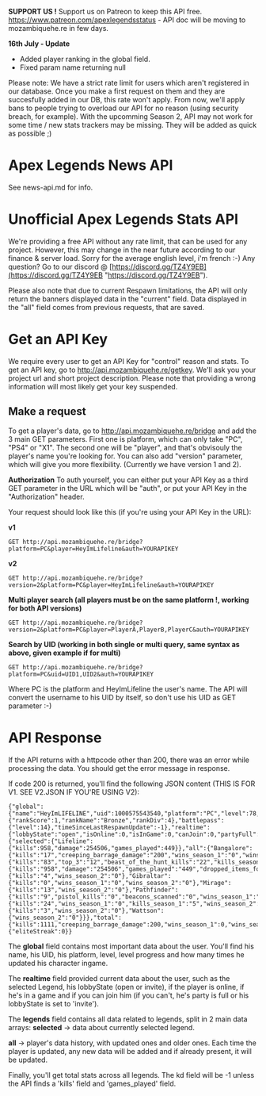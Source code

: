 **SUPPORT US !** Support us on Patreon to keep this API free. https://www.patreon.com/apexlegendsstatus - API doc will be moving to mozambiquehe.re in few days.

**16th July - Update**
+ Added player ranking in the global field.
+ Fixed param name returning null

Please note: We have a strict rate limit for users which aren't registered in our database. Once you make a first request on them and they are succesfully added in our DB, this rate won't apply. From now, we'll apply bans to people trying to overload our API for no reason (using security breach, for example).
With the upcomming Season 2, API may not work for some time / new stats trackers may be missing. They will be added as quick as possible ;)

# Apex Legends News API
See news-api.md for info.

# Unofficial Apex Legends Stats API

We're providing a free API without any rate limit, that can be used for any project. However, this may change in the near future according to our finance & server load. Sorry for the average english level, i'm french :-)
Any question? Go to our discord @ [https://discord.gg/TZ4Y9EB](https://discord.gg/TZ4Y9EB "https://discord.gg/TZ4Y9EB").

Please also note that due to current Respawn limitations, the API will only return the banners displayed data in the "current" field. Data displayed in the "all" field comes from previous requests, that are saved.

# Get an API Key

We require every user to get an API Key for "control" reason and stats. To get an API key, go to http://api.mozambiquehe.re/getkey. We'll ask you your project url and short project description. Please note that providing a wrong information will most likely get your key suspended.

## Make a request

To get a player's data, go to http://api.mozambiquehe.re/bridge and add the 3 main GET parameters. First one is platform, which can only take "PC", "PS4" or "X1". The second one will be "player", and that's obvisouly the player's name you're looking for. You can also add "version" parameter, which will give you more flexibility. (Currently we have version 1 and 2).

**Authorization**
To auth yourself, you can either put your API Key as a third GET parameter in the URL which will be "auth", or put your API Key in the "Authorization" header.

Your request should look like this (if you're using your API Key in the URL):

**v1**

    GET http://api.mozambiquehe.re/bridge?platform=PC&player=HeyImLifeline&auth=YOURAPIKEY
    
**v2**
    
    GET http://api.mozambiquehe.re/bridge?version=2&platform=PC&player=HeyImLifeline&auth=YOURAPIKEY
    
    
**Multi player search (all players must be on the same platform !, working for both API versions)**
    
    GET http://api.mozambiquehe.re/bridge?version=2&platform=PC&player=PlayerA,PlayerB,PlayerC&auth=YOURAPIKEY
    
**Search by UID (working in both single or multi query, same syntax as above, given example if for multi)**
    
    GET http://api.mozambiquehe.re/bridge?platform=PC&uid=UID1,UID2&auth=YOURAPIKEY
    
    
Where PC is the platform and HeyImLifeline the user's name. The API will convert the username to his UID by itself, so don't use his UID as GET parameter :-)

# API Response
If the API returns with a httpcode other than 200, there was an error while processing the data. You should get the error message in response.

If code 200 is returned, you'll find the following JSON content (THIS IS FOR V1. SEE V2.JSON IF YOU'RE USING V2):

    {"global":{"name":"HeyImLIFELINE","uid":1000575543540,"platform":"PC","level":78,"toNextLevelPercent":21,"internalUpdateCount":1900,"rank":{"rankScore":1,"rankName":"Bronze","rankDiv":4},"battlepass":{"level":14},"timeSinceLastRespawnUpdate":-1},"realtime":{"lobbyState":"open","isOnline":0,"isInGame":0,"canJoin":0,"partyFull":0,"selectedLegend":"Lifeline"},"legends":{"selected":{"Lifeline":{"kills":958,"damage":254506,"games_played":449}},"all":{"Bangalore":{"kills":"17","creeping_barrage_damage":"200","wins_season_1":"0","wins_season_2":"0"},"Bloodhound":{"kills":"83","top_3":"12","beast_of_the_hunt_kills":"22","kills_season_1":"8","wins_season_2":"0"},"Lifeline":{"kills":"958","damage":"254506","games_played":"449","dropped_items_for_squadmates":"244","wins_season_2":"0"},"Caustic":{"kills":"4","wins_season_2":"0"},"Gibraltar":{"kills":"0","wins_season_1":"0","wins_season_2":"0"},"Mirage":{"kills":"13","wins_season_2":"0"},"Pathfinder":{"kills":"9","pistol_kills":"0","beacons_scanned":"0","wins_season_1":"0","wins_season_2":"0"},"Wraith":{"kills":"24","wins_season_1":"0","kills_season_1":"5","wins_season_2":"0"},"Octane":{"kills":"3","wins_season_2":"0"},"Wattson":{"wins_season_2":"0"}}},"total":{"kills":1111,"creeping_barrage_damage":200,"wins_season_1":0,"wins_season_2":0,"top_3":12,"beast_of_the_hunt_kills":22,"kills_season_1":13,"damage":254506,"games_played":449,"dropped_items_for_squadmates":244,"pistol_kills":0,"beacons_scanned":0,"kd":-1},"event":{"eliteStreak":0}}

The **global** field contains most important data about the user. You'll find his name, his UID, his platform, level, level progress and how many times he updated his character ingame.

The **realtime** field provided current data about the user, such as the selected Legend, his lobbyState (open or invite), if the player is online, if he's in a game and if you can join him (if you can't, he's party is full or his lobbyState is set to 'invite').

The **legends** field contains all data related to legends, split in 2 main data arrays:
   **selected** -> data about currently selected legend.

   **all** -> player's data history, with updated ones and older ones. Each time the player is updated, any new data will be added and if already present, it will be updated.

Finally, you'll get total stats across all legends. The kd field will be -1 unless the API finds a 'kills' field and 'games_played' field.

